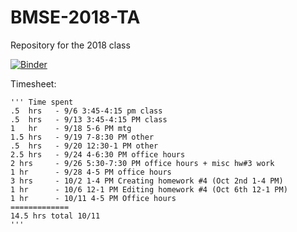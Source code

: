 # BMSE-2018-TA
Repository for the 2018 class

[![Binder](https://mybinder.org/badge.svg)](https://mybinder.org/v2/gh/nosarcasm/BMSE-2018-TA/master)

Timesheet:

```
''' Time spent
.5  hrs   - 9/6 3:45-4:15 pm class
.5  hrs   - 9/13 3:45-4:15 PM class
1   hr    - 9/18 5-6 PM mtg
1.5 hrs   - 9/19 7-8:30 PM other
.5  hrs   - 9/20 12:30-1 PM other
2.5 hrs   - 9/24 4-6:30 PM office hours
2 hrs     - 9/26 5:30-7:30 PM office hours + misc hw#3 work
1 hr      - 9/28 4-5 PM office hours
3 hrs     - 10/2 1-4 PM Creating homework #4 (Oct 2nd 1-4 PM)
1 hr      - 10/6 12-1 PM Editing homework #4 (Oct 6th 12-1 PM)
1 hr      - 10/11 4-5 PM Office hours
=============
14.5 hrs total 10/11
'''
```
